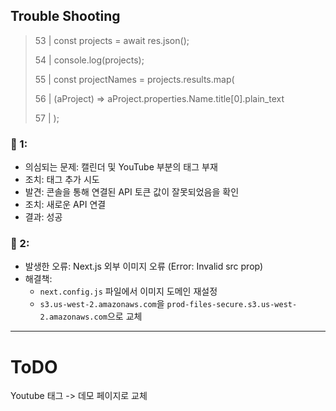 ## Trouble Shooting

> 53 | const projects = await res.json();
>
> 54 | console.log(projects);
>
> 55 | const projectNames = projects.results.map(
>
> 56 | (aProject) => aProject.properties.Name.title[0].plain_text
>
> 57 | );

### 🔹 1:

- 의심되는 문제: 캘린더 및 YouTube 부분의 태그 부재
- 조치: 태그 추가 시도
- 발견: 콘솔을 통해 연결된 API 토큰 값이 잘못되었음을 확인
- 조치: 새로운 API 연결
- 결과: 성공

### 🔹 2:

- 발생한 오류: Next.js 외부 이미지 오류 (Error: Invalid src prop)
- 해결책:
  - `next.config.js` 파일에서 이미지 도메인 재설정
  - `s3.us-west-2.amazonaws.com`을 `prod-files-secure.s3.us-west-2.amazonaws.com`으로 교체

---

# ToDO

Youtube 태그 -> 데모 페이지로 교체
